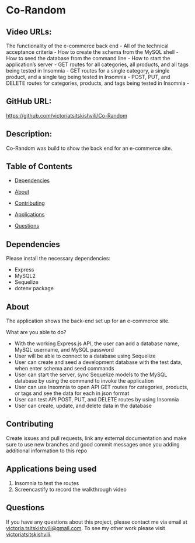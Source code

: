 # Co-Random

## Video URLs:
The functionality of the e-commerce back end - 
All of the technical acceptance criteria - 
How to create the schema from the MySQL shell - 
How to seed the database from the command line -
How to start the application’s server - 
GET routes for all categories, all products, and all tags being tested in Insomnia - 
GET routes for a single category, a single product, and a single tag being tested in Insomnia - 
POST, PUT, and DELETE routes for categories, products, and tags being tested in Insomnia - 

## GitHub URL:
https://github.com/victoriatsitskishvili/Co-Random


## Description:
Co-Random was build to show the back end for an e-commerce site. 

## Table of Contents
 * [Dependencies](#dependencies)
  
  * [About](#about)

  * [Contributing](#contributing)
  
  * [Applications](#applications)
  
  * [Questions](#questions)
  
## Dependencies
  
  Please install the necessary dependencies:
  - Express
  - MySQL2
  - Sequelize 
  - dotenv package 
  
  ## About
  
  The application shows the back-end set up for an e-commerce site. 
  
  What are you able to do?
  - With the working Express.js API, the user can add a database name, MySQL username, and MySQL password
  - User will be able to connect to a database using Sequelize
  - User can create and seed a development database with the test data, when enter schema and seed commands 
  - User can start the server, sync Sequelize models to the MySQL database by using the command to invoke the application 
  - User can use Insomnia to open API GET routes for categories, products, or tags and see the data for each in json format 
  - User can test API POST, PUT, and DELETE routes by using Insomnia
  - User can  create, update, and delete data in the database
    
  ## Contributing
  
  Create issues and pull requests, link any external documentation and make sure to use new branches and good commit messages once you adding additional information to this repo
  
  ## Applications being used 
  
1. Insomnia to test the routes
2. Screencastify to record the walkthrough video
  
  ## Questions
  
  If you have any questions about this project, please contact me via email at victoria.tsitskishvili@gmail.com. To see my other work please visit [victoriatsitskishvili](https://github.com/victoriatsitskishvili/).
  
